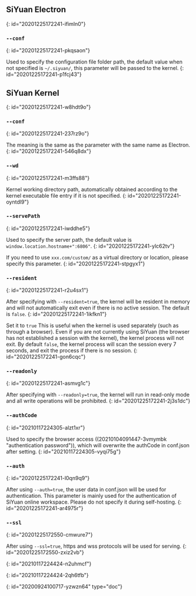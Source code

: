 ## SiYuan Electron
{: id="20201225172241-ifimln0"}

### `--conf`
{: id="20201225172241-pkqsaon"}

Used to specify the configuration file folder path, the default value when not specified is `~/.siyuan/`, this parameter will be passed to the kernel.
{: id="20201225172241-p1fcj43"}

## SiYuan Kernel
{: id="20201225172241-w8hdt9o"}

### `--conf`
{: id="20201225172241-237rz9o"}

The meaning is the same as the parameter with the same name as Electron.
{: id="20201225172241-546q8dx"}

### `--wd`
{: id="20201225172241-m3ffs88"}

Kernel working directory path, automatically obtained according to the kernel executable file entry if it is not specified.
{: id="20201225172241-oyntdl9"}

### `--servePath`
{: id="20201225172241-iwddhe5"}

Used to specify the server path, the default value is `window.location.hostname+":6806"`.
{: id="20201225172241-ylc62tv"}

If you need to use `xxx.com/custom/` as a virtual directory or location, please specify this parameter.
{: id="20201225172241-stpgyx1"}

### `--resident`
{: id="20201225172241-r2u4sx1"}

After specifying with `--resident=true`, the kernel will be resident in memory and will not automatically exit even if there is no active session. The default is `false`.
{: id="20201225172241-1ikfkn1"}

Set it to `true` This is useful when the kernel is used separately (such as through a browser). Even if you are not currently using SiYuan (the browser has not established a session with the kernel), the kernel process will not exit. By default `false`, the kernel process will scan the session every 7 seconds, and exit the process if there is no session.
{: id="20201225172241-gon6cqc"}

### `--readonly`
{: id="20201225172241-asmvg1c"}

After specifying with `--readonly=true`, the kernel will run in read-only mode and all write operations will be prohibited.
{: id="20201225172241-2j3s1dc"}

### `--authCode`
{: id="20210117224305-alzt1xr"}

Used to specify the browser access ((20210104091447-3vmymbk "authentication password")), which will overwrite the authCode in conf.json after setting.
{: id="20210117224305-vyqi75g"}

### `--auth`
{: id="20201225172241-l0qn9q9"}

After using `--auth=true`, the user data in conf.json will be used for authentication. This parameter is mainly used for the authentication of SiYuan online workspace. Please do not specify it during self-hosting.
{: id="20201225172241-ar4975r"}

### `--ssl`
{: id="20201225172550-cmwure7"}

After using `--ssl=true`, https and wss protocols will be used for serving.
{: id="20201225172550-zxiz2vb"}

{: id="20210117224424-n2uhmcf"}

{: id="20210117224424-2qh6tfb"}


{: id="20200924100717-yzwzn64" type="doc"}
